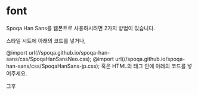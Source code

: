 # font

Spoqa Han Sans를 웹폰트로 사용하시려면 2가지 방법이 있습니다.

스타일 시트에 아래의 코드를 넣거나,

@import url(//spoqa.github.io/spoqa-han-sans/css/SpoqaHanSansNeo.css);
@import url(//spoqa.github.io/spoqa-han-sans/css/SpoqaHanSans-jp.css);
혹은 HTML의 <head> 태그 안에 아래의 코드를 넣어주세요.

<link href='//spoqa.github.io/spoqa-han-sans/css/SpoqaHanSansNeo.css' rel='stylesheet' type='text/css'>
<link href='//spoqa.github.io/spoqa-han-sans/css/SpoqaHanSans-jp.css' rel='stylesheet' type='text/css'>
그후 <style> 태그 안에 font-family 를 설정해주세요.

* {
  font-family: 'Spoqa Han Sans Neo', 'Spoqa Han Sans JP', sans-serif;
}
